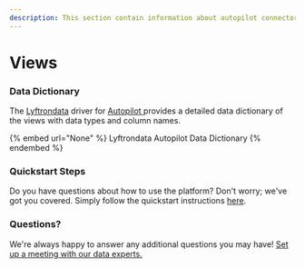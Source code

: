 ```yaml
---
description: This section contain information about autopilot connector views information
---
```


# Views

### Data Dictionary

The [Lyftrondata](https://www.lyftrondata.com/) driver for [Autopilot](None/)[ ](https://www.lyftrondata.com/integration/autopilot/)provides a detailed data dictionary of the views with data types and column names.

{% embed url="None" %}
Lyftrondata Autopilot Data Dictionary
{% endembed %}

### Quickstart Steps

Do you have questions about how to use the platform? Don't worry; we've got you covered. Simply follow the quickstart instructions [here](../README.md).

### Questions? <a href="#questions" id="questions"></a>

We're always happy to answer any additional questions you may have! [Set up a meeting with our data experts.](https://www.lyftrondata.com/book-a-meeting/)


